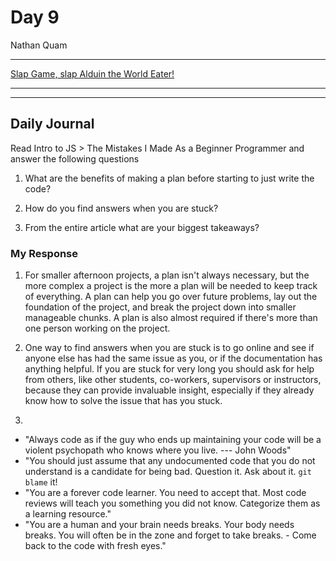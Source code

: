 # Day 9
Nathan Quam

---

[Slap Game, slap Alduin the World Eater!](https://elviskurtovic.github.io/SlapGame/)

---
---

## Daily Journal

Read Intro to JS > The Mistakes I Made As a Beginner Programmer and answer the following questions
1. What are the benefits of making a plan before starting to just write the code?

2. How do you find answers when you are stuck?

3. From the entire article what are your biggest takeaways?

### My Response
1. For smaller afternoon projects, a plan isn't always necessary, but the more complex a project is the more a plan will be needed to keep track of everything. A plan can help you go over future problems, lay out the foundation of the project, and break the project down into smaller manageable chunks. A plan is also almost required if there's more than one person working on the project.

2. One way to find answers when you are stuck is to go online and see if anyone else has had the same issue as you, or if the documentation has anything helpful. If you are stuck for very long you should ask for help from others, like other students, co-workers, supervisors or instructors, because they can provide invaluable insight, especially if they already know how to solve the issue that has you stuck.

3. 
* "Always code as if the guy who ends up maintaining your code will be a violent psychopath who knows where you live.
    --- John Woods"
* "You should just assume that any undocumented code that you do not understand is a candidate for being bad. Question it. Ask about it. ```git blame``` it!
* "You are a forever code learner. You need to accept that. Most code reviews will teach you something you did not know. Categorize them as a learning resource."
* "You are a human and your brain needs breaks. Your body needs breaks. You will often be in the zone and forget to take breaks. - Come back to the code with fresh eyes."